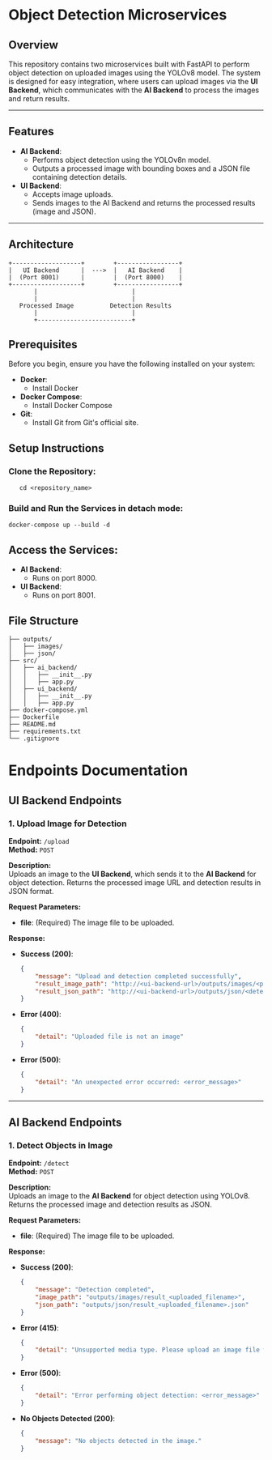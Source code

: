 # Object Detection Microservices

## Overview

This repository contains two microservices built with FastAPI to perform object detection on uploaded images using the YOLOv8 model. The system is designed for easy integration, where users can upload images via the **UI Backend**, which communicates with the **AI Backend** to process the images and return results.

---

## Features

- **AI Backend**:
  - Performs object detection using the YOLOv8n model.
  - Outputs a processed image with bounding boxes and a JSON file containing detection details.
- **UI Backend**:
  - Accepts image uploads.
  - Sends images to the AI Backend and returns the processed results (image and JSON).

---

## Architecture

```plaintext
+-------------------+        +-----------------+
|   UI Backend      |  --->  |   AI Backend    |
|  (Port 8001)      |        |  (Port 8000)    |
+-------------------+        +-----------------+
       |                          |
       |                          |
   Processed Image          Detection Results
       |                          |
       +--------------------------+
```

## Prerequisites
Before you begin, ensure you have the following installed on your system:
- **Docker**:
  - Install Docker
- **Docker Compose**:
  - Install Docker Compose
- **Git**:
  - Install Git from Git's official site.

## Setup Instructions

### Clone the Repository:
```git clone <repository_url>
   cd <repository_name>
```

### Build and Run the Services in detach mode:
```
docker-compose up --build -d
```

##  Access the Services:
- **AI Backend**:
  - Runs on port 8000.
- **UI Backend**:
  - Runs on port 8001.


##  File Structure
```
├── outputs/
│   ├── images/        
│   ├── json/          
├── src/
│   ├── ai_backend/    
│   │   ├── __init__.py
│   │   ├── app.py
│   ├── ui_backend/    
│   │   ├── __init__.py
│   │   ├── app.py
├── docker-compose.yml 
├── Dockerfile         
├── README.md          
├── requirements.txt   
└── .gitignore         
```

# Endpoints Documentation

## **UI Backend Endpoints**

### **1. Upload Image for Detection**
**Endpoint:** `/upload`  
**Method:** `POST`  

**Description:**  
Uploads an image to the **UI Backend**, which sends it to the **AI Backend** for object detection. Returns the processed image URL and detection results in JSON format.

**Request Parameters:**  
- **file**: (Required) The image file to be uploaded.  

**Response:**  
- **Success (200)**:  
    ```json
    {
        "message": "Upload and detection completed successfully",
        "result_image_path": "http://<ui-backend-url>/outputs/images/<processed_image>",
        "result_json_path": "http://<ui-backend-url>/outputs/json/<detection_results_json>"
    }
    ```
- **Error (400)**:  
    ```json
    {
        "detail": "Uploaded file is not an image"
    }
    ```
- **Error (500)**:  
    ```json
    {
        "detail": "An unexpected error occurred: <error_message>"
    }
    ```

---

## **AI Backend Endpoints**

### **1. Detect Objects in Image**
**Endpoint:** `/detect`  
**Method:** `POST`  

**Description:**  
Uploads an image to the **AI Backend** for object detection using YOLOv8. Returns the processed image and detection results as JSON.

**Request Parameters:**  
- **file**: (Required) The image file to be uploaded.  

**Response:**  
- **Success (200)**:  
    ```json
    {
        "message": "Detection completed",
        "image_path": "outputs/images/result_<uploaded_filename>",
        "json_path": "outputs/json/result_<uploaded_filename>.json"
    }
    ```
- **Error (415)**:  
    ```json
    {
        "detail": "Unsupported media type. Please upload an image file with type: jpg, jpeg, png, bmp, gif."
    }
    ```
- **Error (500)**:  
    ```json
    {
        "detail": "Error performing object detection: <error_message>"
    }
    ```

- **No Objects Detected (200)**:  
    ```json
    {
        "message": "No objects detected in the image."
    }
    ```
